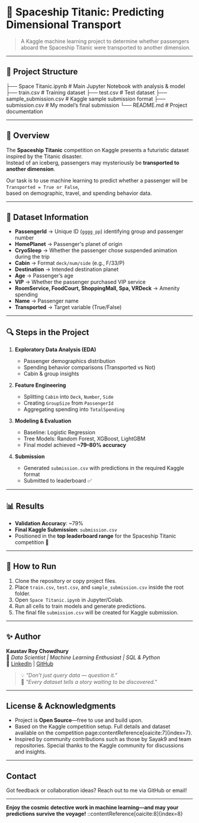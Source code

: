 # 🚀 Spaceship Titanic: Predicting Dimensional Transport  

> A Kaggle machine learning project to determine whether passengers aboard the Spaceship Titanic were transported to another dimension.  

---

## 📂 Project Structure

├── Space Titanic.ipynb # Main Jupyter Notebook with analysis & model
├── train.csv # Training dataset
├── test.csv # Test dataset
├── sample_submission.csv # Kaggle sample submission format
├── submission.csv # My model’s final submission
└── README.md # Project documentation


---

## 📖 Overview  

The **Spaceship Titanic** competition on Kaggle presents a futuristic dataset inspired by the Titanic disaster.  
Instead of an iceberg, passengers may mysteriously be **transported to another dimension**.  

Our task is to use machine learning to predict whether a passenger will be `Transported = True or False`,  
based on demographic, travel, and spending behavior data.  

---

## 🧾 Dataset Information  

- **PassengerId** → Unique ID (`gggg_pp`) identifying group and passenger number  
- **HomePlanet** → Passenger's planet of origin  
- **CryoSleep** → Whether the passenger chose suspended animation during the trip  
- **Cabin** → Format `deck/num/side` (e.g., F/33/P)  
- **Destination** → Intended destination planet  
- **Age** → Passenger’s age  
- **VIP** → Whether the passenger purchased VIP service  
- **RoomService, FoodCourt, ShoppingMall, Spa, VRDeck** → Amenity spending  
- **Name** → Passenger name  
- **Transported** → Target variable (True/False)  

---

## 🔍 Steps in the Project  

1. **Exploratory Data Analysis (EDA)**  
   - Passenger demographics distribution  
   - Spending behavior comparisons (Transported vs Not)  
   - Cabin & group insights  

   

2. **Feature Engineering**  
   - Splitting `Cabin` into `Deck`, `Number`, `Side`  
   - Creating `GroupSize` from `PassengerId`  
   - Aggregating spending into `TotalSpending`  

   

3. **Modeling & Evaluation**  
   - Baseline: Logistic Regression  
   - Tree Models: Random Forest, XGBoost, LightGBM  
   - Final model achieved **~79–80% accuracy**  

    

4. **Submission**  
   - Generated `submission.csv` with predictions in the required Kaggle format  
   - Submitted to leaderboard ✅  

   

---

## 📊 Results  

- **Validation Accuracy**: ~79%  
- **Final Kaggle Submission**: `submission.csv`  
- Positioned in the **top leaderboard range** for the Spaceship Titanic competition 🚀  

---

## 📌 How to Run  

1. Clone the repository or copy project files.  
2. Place `train.csv`, `test.csv`, and `sample_submission.csv` inside the root folder.  
3. Open `Space Titanic.ipynb` in Jupyter/Colab.  
4. Run all cells to train models and generate predictions.  
5. The final file `submission.csv` will be created for Kaggle submission.  

---

## ✨ Author  

**Kaustav Roy Chowdhury**  
💼 *Data Scientist | Machine Learning Enthusiast | SQL & Python*  
🔗 [LinkedIn](https://www.linkedin.com/) | [GitHub](https://github.com/)  

> 💡 *"Don’t just query data — question it."*  
> 🌌 *"Every dataset tells a story waiting to be discovered."*  

---


## License & Acknowledgments

- Project is **Open Source**—free to use and build upon.
- Based on the Kaggle competition setup. Full details and dataset available on the competition page:contentReference[oaicite:7]{index=7}.
- Inspired by community contributions such as those by Sayak9 and team repositories. Special thanks to the Kaggle community for discussions and insights.

---

## Contact

Got feedback or collaboration ideas? Reach out to me via GitHub or email!

---

**Enjoy the cosmic detective work in machine learning—and may your predictions survive the voyage!**
::contentReference[oaicite:8]{index=8}
